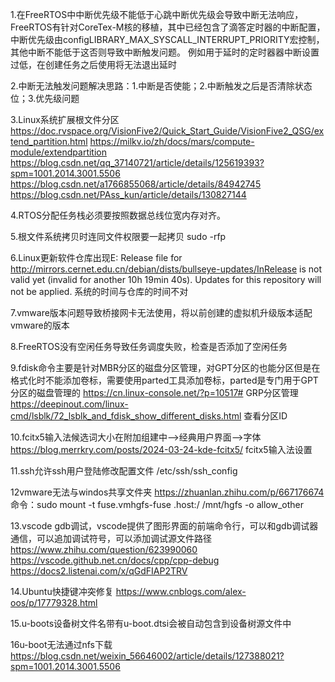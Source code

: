 1.在FreeRTOS中中断优先级不能低于心跳中断优先级会导致中断无法响应，FreeRTOS有针对CoreTex-M核的移植，其中已经包含了滴答定时器的中断配置，
中断优先级由configLIBRARY_MAX_SYSCALL_INTERRUPT_PRIORITY宏控制，其他中断不能低于这否则导致中断触发问题。
例如用于延时的定时器器中断设置过低，在创建任务之后使用将无法退出延时

2.中断无法触发问题解决思路：1.中断是否使能；2.中断触发之后是否清除状态位；3.优先级问题

3.Linux系统扩展根文件分区
https://doc.rvspace.org/VisionFive2/Quick_Start_Guide/VisionFive2_QSG/extend_partition.html
https://milkv.io/zh/docs/mars/compute-module/extendpartition
https://blog.csdn.net/qq_37140721/article/details/125619393?spm=1001.2014.3001.5506
https://blog.csdn.net/a1766855068/article/details/84942745
https://blog.csdn.net/PAss_kun/article/details/130827144

4.RTOS分配任务栈必须要按照数据总线位宽内存对齐。

5.根文件系统拷贝时连同文件权限要一起拷贝  sudo -rfp

6.Linux更新软件仓库出现E: Release file for http://mirrors.cernet.edu.cn/debian/dists/bullseye-updates/InRelease is not valid yet (invalid for another 10h 19min 40s). Updates for this repository will not be applied.
系统的时间与仓库的时间不对

7.vmware版本问题导致桥接网卡无法使用，将以前创建的虚拟机升级版本适配vmware的版本

8.FreeRTOS没有空闲任务导致任务调度失败，检查是否添加了空闲任务

9.fdisk命令主要是针对MBR分区的磁盘分区管理，对GPT分区的也能分区但是在格式化时不能添加卷标，需要使用parted工具添加卷标，parted是专门用于GPT分区的磁盘管理的
https://cn.linux-console.net/?p=10517#   GRP分区管理
https://deepinout.com/linux-cmd/lsblk/72_lsblk_and_fdisk_show_different_disks.html  查看分区ID

10.fcitx5输入法候选词大小在附加组建中-->经典用户界面-->字体
https://blog.merrkry.com/posts/2024-03-24-kde-fcitx5/ fcitx5输入法设置

11.ssh允许ssh用户登陆修改配置文件 /etc/ssh/ssh_config

12vmware无法与windos共享文件夹
https://zhuanlan.zhihu.com/p/667176674
命令：sudo mount -t fuse.vmhgfs-fuse .host:/ /mnt/hgfs -o allow_other

13.vscode gdb调试，vscode提供了图形界面的前端命令行，可以和gdb调试器通信，可以追加调试符号，可以添加调试源文件路径
https://www.zhihu.com/question/623990060
https://vscode.github.net.cn/docs/cpp/cpp-debug
https://docs2.listenai.com/x/qGdFIAP2TRV

14.Ubuntu快捷键冲突修复
https://www.cnblogs.com/alex-oos/p/17779328.html

15.u-boots设备树文件名带有u-boot.dtsi会被自动包含到设备树源文件中

16u-boot无法通过nfs下载
https://blog.csdn.net/weixin_56646002/article/details/127388021?spm=1001.2014.3001.5506